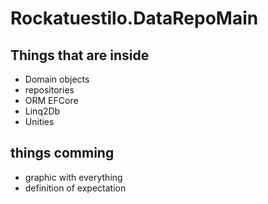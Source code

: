 # Rockatuestilo.DataRepoMain

## Things that are inside
- Domain objects
- repositories
- ORM EFCore
- Linq2Db
- Unities

## things comming
- graphic with everything
- definition of expectation